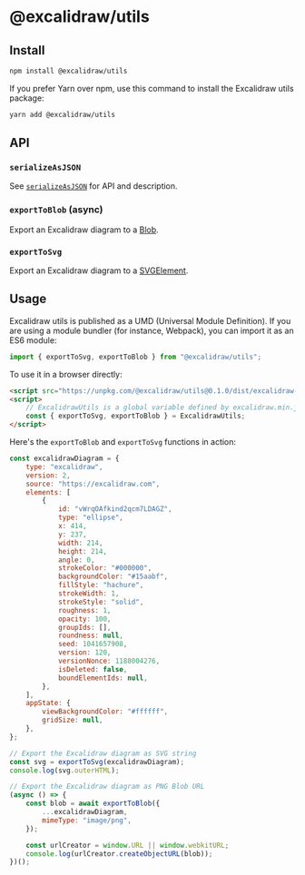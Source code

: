 # @excalidraw/utils

## Install

```bash
npm install @excalidraw/utils
```

If you prefer Yarn over npm, use this command to install the Excalidraw utils package:

```bash
yarn add @excalidraw/utils
```

## API

### `serializeAsJSON`

See [`serializeAsJSON`](https://github.com/excalidraw/excalidraw/blob/master/src/packages/excalidraw/README.md#serializeAsJSON) for API and description.

### `exportToBlob` (async)

Export an Excalidraw diagram to a [Blob](https://developer.mozilla.org/en-US/docs/Web/API/Blob).

### `exportToSvg`

Export an Excalidraw diagram to a [SVGElement](https://developer.mozilla.org/en-US/docs/Web/API/SVGElement).

## Usage

Excalidraw utils is published as a UMD (Universal Module Definition). If you are using a module bundler (for instance, Webpack), you can import it as an ES6 module:

```js
import { exportToSvg, exportToBlob } from "@excalidraw/utils";
```

To use it in a browser directly:

```html
<script src="https://unpkg.com/@excalidraw/utils@0.1.0/dist/excalidraw-utils.min.js"></script>
<script>
	// ExcalidrawUtils is a global variable defined by excalidraw.min.js
	const { exportToSvg, exportToBlob } = ExcalidrawUtils;
</script>
```

Here's the `exportToBlob` and `exportToSvg` functions in action:

```js
const excalidrawDiagram = {
	type: "excalidraw",
	version: 2,
	source: "https://excalidraw.com",
	elements: [
		{
			id: "vWrqOAfkind2qcm7LDAGZ",
			type: "ellipse",
			x: 414,
			y: 237,
			width: 214,
			height: 214,
			angle: 0,
			strokeColor: "#000000",
			backgroundColor: "#15aabf",
			fillStyle: "hachure",
			strokeWidth: 1,
			strokeStyle: "solid",
			roughness: 1,
			opacity: 100,
			groupIds: [],
			roundness: null,
			seed: 1041657908,
			version: 120,
			versionNonce: 1188004276,
			isDeleted: false,
			boundElementIds: null,
		},
	],
	appState: {
		viewBackgroundColor: "#ffffff",
		gridSize: null,
	},
};

// Export the Excalidraw diagram as SVG string
const svg = exportToSvg(excalidrawDiagram);
console.log(svg.outerHTML);

// Export the Excalidraw diagram as PNG Blob URL
(async () => {
	const blob = await exportToBlob({
		...excalidrawDiagram,
		mimeType: "image/png",
	});

	const urlCreator = window.URL || window.webkitURL;
	console.log(urlCreator.createObjectURL(blob));
})();
```
